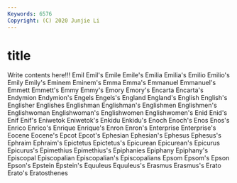 ```yaml
---
Keywords: 6576
Copyright: (C) 2020 Junjie Li
---
```


# title

Write contents here!!!
Emil 
Emil's 
Emile 
Emile's 
Emilia 
Emilia's
Emilio 
Emilio's 
Emily 
Emily's 
Eminem 
Eminem's 
Emma 
Emma's 
Emmanuel 
Emmanuel's
Emmett 
Emmett's 
Emmy 
Emmy's 
Emory 
Emory's 
Encarta 
Encarta's 
Endymion 
Endymion's
Engels 
Engels's 
England 
England's 
English 
English's 
Englisher 
Englishes 
Englishman 
Englishman's
Englishmen 
Englishmen's 
Englishwoman 
Englishwoman's 
Englishwomen 
Englishwomen's 
Enid 
Enid's 
Enif 
Enif's
Eniwetok 
Eniwetok's 
Enkidu 
Enkidu's 
Enoch 
Enoch's 
Enos 
Enos's 
Enrico 
Enrico's
Enrique 
Enrique's 
Enron 
Enron's 
Enterprise 
Enterprise's 
Eocene 
Eocene's 
Epcot 
Epcot's
Ephesian 
Ephesian's 
Ephesus 
Ephesus's 
Ephraim 
Ephraim's 
Epictetus 
Epictetus's 
Epicurean 
Epicurean's
Epicurus 
Epicurus's 
Epimethius 
Epimethius's 
Epiphanies 
Epiphany 
Epiphany's 
Episcopal 
Episcopalian 
Episcopalian's
Episcopalians 
Epsom 
Epsom's 
Epson 
Epson's 
Epstein 
Epstein's 
Equuleus 
Equuleus's 
Erasmus
Erasmus's 
Erato 
Erato's 
Eratosthenes 
